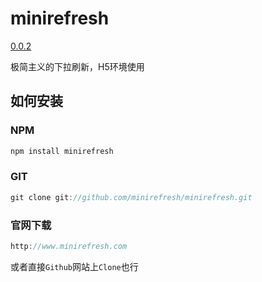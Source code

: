 # minirefresh

[0.0.2](https://www.npmjs.com/package/minirefresh)

极简主义的下拉刷新，H5环境使用

## 如何安装

### NPM

```js
npm install minirefresh
```

### GIT

```js
git clone git://github.com/minirefresh/minirefresh.git
```

### 官网下载

```js
http://www.minirefresh.com
```

或者直接`Github`网站上`Clone`也行